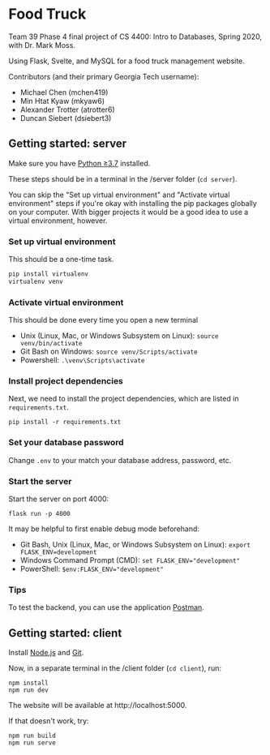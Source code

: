 # Food Truck

Team 39 Phase 4 final project of CS 4400: Intro to Databases, Spring 2020, with Dr. Mark Moss.

Using Flask, Svelte, and MySQL for a food truck management website.

Contributors (and their primary Georgia Tech username):
- Michael Chen (mchen419)
- Min Htat Kyaw (mkyaw6)
- Alexander Trotter (atrotter6)
- Duncan Siebert (dsiebert3)

## Getting started: server

Make sure you have [Python ≥3.7](https://www.python.org/downloads/) installed.

These steps should be in a terminal in the /server folder (`cd server`).

You can skip the "Set up virtual environment" and "Activate virtual environment" steps if you're okay with installing the pip packages globally on your computer. With bigger projects it would be a good idea to use a virtual environment, however.

### Set up virtual environment

This should be a one-time task.

```bash
pip install virtualenv
virtualenv venv
```

### Activate virtual environment

This should be done every time you open a new terminal

- Unix (Linux, Mac, or Windows Subsystem on Linux): `source venv/bin/activate`
- Git Bash on Windows: `source venv/Scripts/activate`
- Powershell: `.\venv\Scripts\activate`

### Install project dependencies

Next, we need to install the project dependencies, which are listed in `requirements.txt`.

```
pip install -r requirements.txt
```

### Set your database password

Change `.env` to your match your database address, password, etc.

### Start the server

Start the server on port 4000:

```
flask run -p 4000
```

It may be helpful to first enable debug mode beforehand:

- Git Bash, Unix (Linux, Mac, or Windows Subsystem on Linux): `export FLASK_ENV=development`
- Windows Command Prompt (CMD): `set FLASK_ENV="development"`
- PowerShell: `$env:FLASK_ENV="development"`

### Tips

To test the backend, you can use the application [Postman](https://www.postman.com/).

## Getting started: client

Install [Node.js](https://nodejs.org/en/) and [Git](https://git-scm.com/downloads).

Now, in a separate terminal in the /client folder (`cd client`), run:

```
npm install
npm run dev
```

The website will be available at http://localhost:5000.

If that doesn't work, try:

```
npm run build
npm run serve
```
